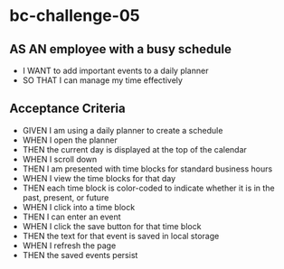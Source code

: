 # bc-challenge-05

## AS AN employee with a busy schedule

-  I WANT to add important events to a daily planner
-  SO THAT I can manage my time effectively

## Acceptance Criteria

-  GIVEN I am using a daily planner to create a schedule
-  WHEN I open the planner
-  THEN the current day is displayed at the top of the calendar
-  WHEN I scroll down
-  THEN I am presented with time blocks for standard business hours
-  WHEN I view the time blocks for that day
-  THEN each time block is color-coded to indicate whether it is in the past, present, or future
-  WHEN I click into a time block
-  THEN I can enter an event
-  WHEN I click the save button for that time block
-  THEN the text for that event is saved in local storage
-  WHEN I refresh the page
-  THEN the saved events persist
